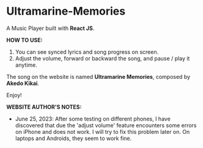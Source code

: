 # Ultramarine-Memories
A Music Player built with **React JS**. 

**HOW TO USE:**
  1. You can see synced lyrics and song progress on screen.
  2. Adjust the volume, forward or backward the song, and pause / play it anytime.

The song on the website is named **Ultramarine Memories**, composed by **Akedo Kikai**.
  
Enjoy!

**WEBSITE AUTHOR'S NOTES:**
  + June 25, 2023:
      After some testing on different phones, I have discovered that due the 'adjust volume' feature encounters some errors on iPhone and does not work. I will try to fix this problem later on.
      On laptops and Androids, they seem to work fine.
